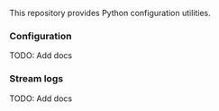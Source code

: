 This repository provides Python configuration utilities.

### Configuration

TODO: Add docs

### Stream logs

TODO: Add docs
